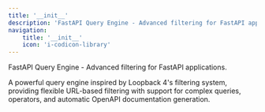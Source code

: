 ```yaml
---
title: '__init__'
description: 'FastAPI Query Engine - Advanced filtering for FastAPI applications.'
navigation:
    title: '__init__'
    icon: 'i-codicon-library'
---
```


FastAPI Query Engine - Advanced filtering for FastAPI applications.

A powerful query engine inspired by Loopback 4&#x27;s filtering system,
providing flexible URL-based filtering with support for complex queries,
operators, and automatic OpenAPI documentation generation.

